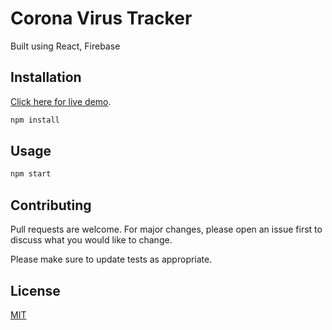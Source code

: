 # Corona Virus Tracker

Built using React, Firebase

## Installation

[Click here for live demo](https://covid-live.netlify.app/).

```bash
npm install
```

## Usage

```js
npm start
```

## Contributing
Pull requests are welcome. For major changes, please open an issue first to discuss what you would like to change.

Please make sure to update tests as appropriate.

## License
[MIT](https://choosealicense.com/licenses/mit/)
